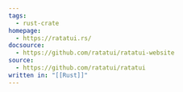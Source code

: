 ```yaml
---
tags:
  - rust-crate
homepage:
  - https://ratatui.rs/
docsource:
  - https://github.com/ratatui/ratatui-website
source:
  - https://github.com/ratatui/ratatui
written in: "[[Rust]]"
---
```

